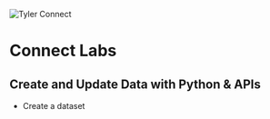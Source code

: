 ![Tyler Connect](../images/connect_logo.png)
# Connect Labs
## Create and Update Data with Python & APIs
- Create a dataset
